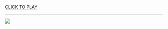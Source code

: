 
<a href="https://premium76.site?title=five_nights_at_freddy's_unblocked_games_66&ref=13M">CLICK TO PLAY</a></h3>
<hr>

<a href="https://premium76.site?title=five_nights_at_freddy's_unblocked_games_66&ref=13M"><img src="https://clearcache.store/games.png"></a>


